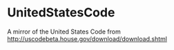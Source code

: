 UnitedStatesCode
================

A mirror of the United States Code from http://uscodebeta.house.gov/download/download.shtml

